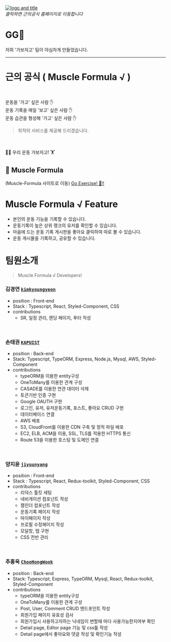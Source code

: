
[![logo and title](https://user-images.githubusercontent.com/91522788/158545367-149b8f72-0e75-4996-bd2b-e01b4f5cbe0d.png)](https://www.muscleformula.xyz) 
<br/>
*클릭하면 근의공식 홈페이지로 이동합니다*
 
# GG🏃

 
저희 '가보자고' 팀이 야심차게 만들었습니다. 

----- 
# 근의 공식 (  Muscle Formula √  )
<br>

 운동을 '가고' 싶은 사람 ✋ <br>
 운동 기록을 매일 '보고' 싶은 사람 ✋ <br>
운동 습관을 형성해 '가고' 싶은 사람  ✋ <br>

>  최적의 서비스를 제공해 드리겠습니다. 

 <br>
 <br>
🤸‍♀️ 우리  운동 가보자고! 🏋 <br>

## 💪 Muscle Formula 
 

(Muscle-Formula 사이트로 이동)
[Go Exercise! 🏃!!](https://www.muscleformula.xyz "MUSCLE-FORMULA 홈페이지 GABOJAGO!")



# Muscle Formula √ Feature

- 본인의 운동 기능을 기록할 수 있습니다. 
- 운동기록이 높은 상위 랭크의 유저를 확인할 수 있습니다. 
- 마음에 드는 운동 기록 게시판을 좋아요 클릭하여 따로 볼 수 있습니다.
- 운동 게시물을 기록하고, 공유할 수 있습니다.  
 


 # 팀원소개 
> Muscle Formula √ Developers!



 ### 김경연 [`kimkyoungyeon`](https://github.com/kim-kyoungyeon)
* position : Front-end 
* Stack : Typescript, React, Styled-Component, CSS
* contributions
    * SR, 일정 관리, 랜딩 페이지, 푸터 작성

  
 </details>
<br>


 ### 손태권 [`KAPUIST`](https://github.com/KAPUIST)
* position : Back-end 
* Stack: Typescript, TypeORM, Express, Node.js, Mysql, AWS, Styled-Component
* contributions
  *  typeORM을 이용한 entity구성
  *  OneToMany를 이용한 관계 구성
  *  CASADE를 이용한 연관 데이터 삭제
  *  토큰기반 인증 구현
  *  Google OAUTH 구현
  *  로그인, 유저, 유저운동기록, 포스트, 좋아요 CRUD 구현
  *  데이터베이스 연결
  *  AWS 배포
  *  S3, CloudFront를 이용한 CDN 구축 및 정적 파일 배포
  *  EC2, ELB, ACM을 이용, SSL, TLS를 적용한 HTTPS 통신
  *  Route 53을 이용한 호스팅 및 도메인 연결


 </details>
<br>



### 양지윤 [`jiyuunyang`](https://github.com/jiyuunyang)
* position : Front-end 
* Stack : Typescript, React, Redux-toolkit, Styled-Component, CSS
* contributions
  *  리덕스 툴킷 세팅
  *  네비게이션 컴포넌트 작성
  *  캘린더 컴포넌트 작성
  *  운동기록 페이지 작성
  *  마이페이지 작성
  *  프로필 수정페이지 작성
  *  모달창, 탭 구현
  *  CSS 전반 관리

</details>
<br>


### 추홍욱 [`ChooHongWook`](https://github.com/ChooHongWook)
* position : Back-end 
* Stack: Typescript, Express, TypeORM, Mysql, React, Redux-toolkit, Styled-Component
* contributions
  * typeORM을 이용한 entity구성
  * OneToMany를 이용한 관계 구성
  * Post, User, Comment CRUD 엔드포인트 작성
  * 회원가입 페이지 유효성 검사
  * 회원가입시 사용하고자하는 닉네임이 변할때 마다 사용가능한지여부 확인
  * Detail page, Editor page 기능 및 css틀 작성
  * Detail page에서 좋아요와 댓글 작성 및 확인기능 작성


</details>
<br>







